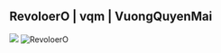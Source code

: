 ## RevoloerO | vqm | VuongQuyenMai
![](https://media.giphy.com/media/Bzzb92NKwUOj0FjQOd/giphy.gif)
![RevoloerO](https://github-readme-stats.vercel.app/api/top-langs?username=RevoloerO&layout=compact&langs_count=8)

<!--
![Top Langs](https://github-readme-stats.vercel.app/api/top-langs/?username=anuraghazra&layout=compact)
**RevoloerO/RevoloerO** is a ✨ _special_ ✨ repository because its `README.md` (this file) appears on your GitHub profile.

Here are some ideas to get you started:

- 🔭 I’m currently working on ...
- 🌱 I’m currently learning ...
- 👯 I’m looking to collaborate on ...
- 🤔 I’m looking for help with ...
- 💬 Ask me about ...
- 📫 How to reach me: ...
- 😄 Pronouns: ...
- ⚡ Fun fact: ...
-->
